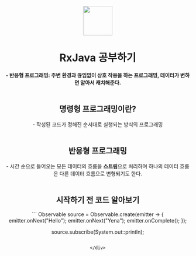 <div align="center">
  <img src="https://user-images.githubusercontent.com/118269278/202439585-dc46e5a8-66e2-47d7-99e2-932447be5803.png" width="80" height="80" />
  <h1>RxJava 공부하기</h1>
  <strong>- 반응형 프로그래밍: 주변 환경과 끊임없이 상호 작용을 하는 프로그래밍, 데이터가 변하면 알아서 캐치해준다.<br><br></strong>
  
  <h2>명령형 프로그래밍이란?</h2>
  - 작성된 코드가 정해진 순서대로 실행되는 방식의 프로그래밍<br><br>
  
  <h2>반응형 프로그래밍</h2>
  - 시간 순으로 들어오는 모든 데이터의 흐름을 <strong>스트림</strong>으로 처리하며
    하나의 데이터 흐름은 다른 데이터 흐름으로 변형되기도 한다.<br><br>
    
  <h2>시작하기 전 코드 알아보기</h2>
  ```
  Observable<String> source = Observable.create(emitter -> {
    emitter.onNext("Hello");
    emitter.onNext("Yena");
    emitter.onComplete();
  });
  
  source.subscribe(System.out::println);
```
  
</div>
